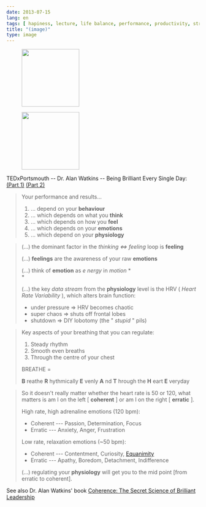 ```yaml
---
date: 2013-07-15
lang: en
tags: [ hapiness, lecture, life balance, performance, productivity, stress ]
title: "(image)"
type: image
---
```


<figure>
<a
href="https://hugo.ferreira.cc/tedxportsmouth-dr-alan-watkins-being/attachment/442/"
rel="attachment"><img
src="/wp-content/uploads/2013/07/tumblr_mpzmr0K7br1qz82meo1_1280-150x150.png"
width="150" height="150" /></a></figure>

<figure>
<a
href="https://hugo.ferreira.cc/tedxportsmouth-dr-alan-watkins-being/attachment/443/"
rel="attachment"><img
src="/wp-content/uploads/2013/07/tumblr_mpzmr0K7br1qz82meo2_1280-150x150.png"
width="150" height="150" /></a></figure>

TEDxPortsmouth -- Dr. Alan Watkins -- Being Brilliant Every Single Day:
[(Part 1)](http://www.youtube.com/watch?v=q06YIWCR2Js) [(Part
2)](http://www.youtube.com/watch?v=Q_fFattg8N0)

> Your performance and results...
>
> 1.  ... depend on your **behaviour**
> 2.  ... which depends on what you **think**
> 3.  ... which depends on how you **feel**
> 4.  ... which depends on your **emotions**
> 5.  ... which depend on your **physiology**

> (...) the dominant factor in the *thinking \<=\> feeling* loop is
> **feeling**
>
> (...) **feelings** are the awareness of your raw **emotions**
>
> (...) think of **emotion** as *e* *nergy* in *motion* *\
> *
>
> (...) the key *data stream* from the **physiology** level is the HRV (
> *Heart Rate Variability* ), which alters brain function:
>
> -   under pressure =\> HRV becomes chaotic
> -   super chaos =\> shuts off frontal lobes
> -   shutdown =\> DIY lobotomy (the " *stupid* " pils)

> Key aspects of your breathing that you can regulate:
>
> 1.  Steady rhythm
> 2.  Smooth even breaths
> 3.  Through the centre of your chest
>
>
> BREATHE =
>
>
> **B** reathe **R** hythmically **E** venly **A** nd **T** hrough the
> **H** eart **E** veryday

> So it doesn't really matter whether the heart rate is 50 or 120, what
> matters is am I on the left \[ **coherent** \] or am I on the right \[
> **erratic** \].
>
> High rate, high adrenaline emotions (120 bpm):
>
> -   Coherent --- Passion, Determination, Focus
> -   Erratic --- Anxiety, Anger, Frustration
>
> Low rate, relaxation emotions (\~50 bpm):
>
> -   Coherent --- Contentment, Curiosity,
>     [Equanimity](http://en.wiktionary.org/wiki/equanimity)
> -   Erratic --- Apathy, Boredom, Detachment, Indifference
>
> (...) regulating your **physiology** will get you to the mid point
> \[from erratic to coherent\].

See also Dr. Alan Watkins' book [Coherence: The Secret Science of
Brilliant Leadership](http://www.amazon.com/dp/0749470054)

